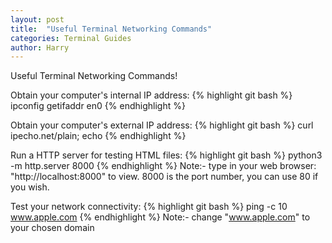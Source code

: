 ```yaml
---
layout: post
title:  "Useful Terminal Networking Commands"
categories: Terminal Guides
author: Harry
---
```


Useful Terminal Networking Commands!

Obtain your computer's internal IP address:
{% highlight git bash %}
ipconfig getifaddr en0
{% endhighlight %}

Obtain your computer's external IP address:
{% highlight git bash %}
curl ipecho.net/plain; echo
{% endhighlight %}

Run a HTTP server for testing HTML files:
{% highlight git bash %}
python3 -m http.server 8000
{% endhighlight %}
Note:- type in your web browser: "http://localhost:8000" to view. 8000 is the port number, you can use 80 if you wish.

Test your network connectivity:
{% highlight git bash %}
ping -c 10 www.apple.com
{% endhighlight %}
Note:- change "www.apple.com" to your chosen domain
